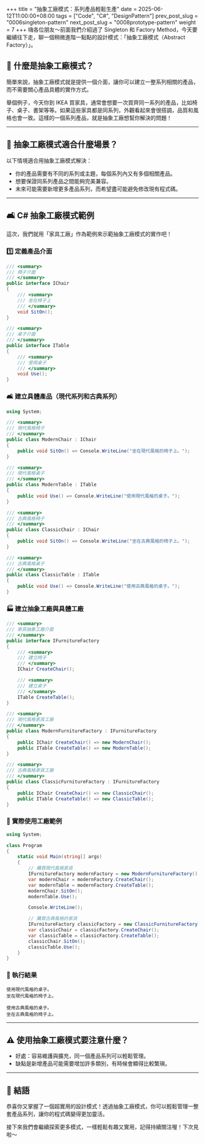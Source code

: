 +++
title = "抽象工廠模式：系列產品輕鬆生產"
date = 2025-06-12T11:00:00+08:00
tags = ["Code", "C#", "DesignPattern"]
prev_post_slug = "0006singleton-pattern"
next_post_slug = "0008prototype-pattern"
weight = 7
+++
嗨各位朋友～前面我們介紹過了 Singleton 和 Factory Method，今天要繼續往下走，聊一個稍微進階一點點的設計模式：「抽象工廠模式（Abstract Factory）」。

## 🌟 什麼是抽象工廠模式？

簡單來說，抽象工廠模式就是提供一個介面，讓你可以建立一整系列相關的產品，而不需要關心產品具體的實作方式。

舉個例子，今天你到 IKEA 買家具，通常會想要一次買齊同一系列的產品，比如椅子、桌子、書架等等。如果這些家具都是同系列，外觀看起來會很搭調，品質和風格也會一致。這樣的一個系列產品，就是抽象工廠想幫你解決的問題！

---

## 🧐 抽象工廠模式適合什麼場景？

以下情境適合用抽象工廠模式解決：

- 你的產品需要有不同的系列或主題，每個系列內又有多個相關產品。
- 想要保證同系列產品之間能夠完美兼容。
- 未來可能需要新增更多產品系列，而希望盡可能避免修改現有程式碼。

---

## 🛋️ C# 抽象工廠模式範例

這次，我們就用「家具工廠」作為範例來示範抽象工廠模式的實作吧！

### 1️⃣ 定義產品介面

```csharp
/// <summary>
/// 椅子介面
/// </summary>
public interface IChair
{
    /// <summary>
    /// 坐在椅子上
    /// </summary>
    void SitOn();
}

/// <summary>
/// 桌子介面
/// </summary>
public interface ITable
{
    /// <summary>
    /// 使用桌子
    /// </summary>
    void Use();
}
```

### 🛋️ 建立具體產品（現代系列和古典系列）

```csharp
using System;

/// <summary>
/// 現代風格椅子
/// </summary>
public class ModernChair : IChair
{
    public void SitOn() => Console.WriteLine("坐在現代風格的椅子上。");
}

/// <summary>
/// 現代風格桌子
/// </summary>
public class ModernTable : ITable
{
    public void Use() => Console.WriteLine("使用現代風格的桌子。");
}

/// <summary>
/// 古典風格椅子
/// </summary>
public class ClassicChair : IChair
{
    public void SitOn() => Console.WriteLine("坐在古典風格的椅子上。");
}

/// <summary>
/// 古典風格桌子
/// </summary>
public class ClassicTable : ITable
{
    public void Use() => Console.WriteLine("使用古典風格的桌子。");
}
```

### 🏭 建立抽象工廠與具體工廠

```csharp
/// <summary>
/// 家具抽象工廠介面
/// </summary>
public interface IFurnitureFactory
{
    /// <summary>
    /// 建立椅子
    /// </summary>
    IChair CreateChair();

    /// <summary>
    /// 建立桌子
    /// </summary>
    ITable CreateTable();
}

/// <summary>
/// 現代風格家具工廠
/// </summary>
public class ModernFurnitureFactory : IFurnitureFactory
{
    public IChair CreateChair() => new ModernChair();
    public ITable CreateTable() => new ModernTable();
}

/// <summary>
/// 古典風格家具工廠
/// </summary>
public class ClassicFurnitureFactory : IFurnitureFactory
{
    public IChair CreateChair() => new ClassicChair();
    public ITable CreateTable() => new ClassicTable();
}
```

### 🚀 實際使用工廠範例

```csharp
using System;

class Program
{
    static void Main(string[] args)
    {
        // 購買現代風格家具
        IFurnitureFactory modernFactory = new ModernFurnitureFactory();
        var modernChair = modernFactory.CreateChair();
        var modernTable = modernFactory.CreateTable();
        modernChair.SitOn();
        modernTable.Use();

        Console.WriteLine();

        // 購買古典風格的家具
        IFurnitureFactory classicFactory = new ClassicFurnitureFactory();
        var classicChair = classicFactory.CreateChair();
        var classicTable = classicFactory.CreateTable();
        classicChair.SitOn();
        classicTable.Use();
    }
}
```

### 🎯 執行結果

```
使用現代風格的桌子。
坐在現代風格的椅子上。

使用古典風格的桌子。
坐在古典風格的椅子上。
```

---

## ⚠️ 使用抽象工廠模式要注意什麼？

- 好處：容易維護與擴充，同一個產品系列可以輕鬆管理。
- 缺點是新增產品可能需要增加許多類別，有時候會顯得比較繁瑣。

---

## 🎉 結語

恭喜你又掌握了一個超實用的設計模式！透過抽象工廠模式，你可以輕鬆管理一整套產品系列，讓你的程式碼變得更加靈活。

接下來我們會繼續探索更多模式，一樣輕鬆有趣又實用，記得持續關注喔！下次見啦～
